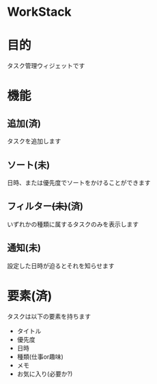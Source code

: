 # WorkStack
# 目的
タスク管理ウィジェットです

# 機能
## 追加(済)
タスクを追加します

## ソート(未)
日時、または優先度でソートをかけることができます

## フィルター~~(未)~~(済)
いずれかの種類に属するタスクのみを表示します

## 通知(未)
設定した日時が迫るとそれを知らせます

# 要素(済)
タスクは以下の要素を持ちます
 - タイトル
 - 優先度
 - 日時
 - 種類(仕事or趣味)
 - メモ
 - お気に入り(必要か?)
